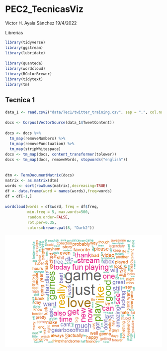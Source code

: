 PEC2\_TecnicasViz
================
Victor H. Ayala Sánchez
19/4/2022

Librerias

``` r
library(tidyverse)
library(ggstream)
library(lubridate)

library(quanteda)
library(wordcloud)
library(RColorBrewer)
library(tidytext)
library(tm)
```

## Tecnica 1

``` r
data_1 <- read.csv2("data/Tec1/twitter_training.csv", sep = ",", col.names = c('TweetID','Entity','Sentiment','TweetContent'), nrows = 2500)

docs <- Corpus(VectorSource(data_1$TweetContent))

docs <- docs %>%
  tm_map(removeNumbers) %>%
  tm_map(removePunctuation) %>%
  tm_map(stripWhitespace)
docs <- tm_map(docs, content_transformer(tolower))
docs <- tm_map(docs, removeWords, stopwords("english"))


dtm <- TermDocumentMatrix(docs)
matrix <- as.matrix(dtm)
words <- sort(rowSums(matrix),decreasing=TRUE) 
df <- data.frame(word = names(words),freq=words)
df = df[-1,]

wordcloud(words = df$word, freq = df$freq, 
          min.freq = 5, max.words=500, 
          random.order=FALSE, 
          rot.per=0.35,
          colors=brewer.pal(8, "Dark2"))
```

![](PEC2_Tecnicas_Viz_files/figure-gfm/unnamed-chunk-2-1.png)<!-- -->
